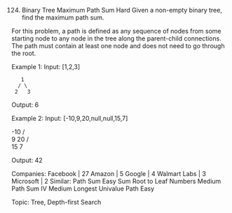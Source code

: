124. Binary Tree Maximum Path Sum
Hard
Given a non-empty binary tree, find the maximum path sum.

For this problem, a path is defined as any sequence of nodes from some starting node to any node in the tree along the parent-child connections. The path must contain at least one node and does not need to go through the root.

Example 1:
Input: [1,2,3]

       1
      / \
     2   3
Output: 6

Example 2:
Input: [-10,9,20,null,null,15,7]

   -10
   / \
  9  20
    /  \
   15   7

Output: 42

Companies: Facebook | 27 Amazon | 5 Google | 4 Walmart Labs | 3 Microsoft | 2
Similar: 
Path Sum Easy
Sum Root to Leaf Numbers Medium
Path Sum IV Medium
Longest Univalue Path Easy

Topic: Tree, Depth-first Search
